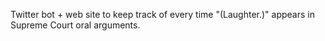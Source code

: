 Twitter bot + web site to keep track of every time "(Laughter.)" appears in
Supreme Court oral arguments.
